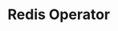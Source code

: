 # Redis Operator

<!--
https://github.com/ot-container-kit/redis-operator
https://artifacthub.io/packages/olm/community-operators/redis-operator
-->
